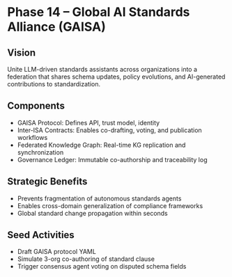 # Phase 14 – Global AI Standards Alliance (GAISA)

## Vision
Unite LLM-driven standards assistants across organizations into a federation that shares schema updates, policy evolutions, and AI-generated contributions to standardization.

## Components
- GAISA Protocol: Defines API, trust model, identity
- Inter-ISA Contracts: Enables co-drafting, voting, and publication workflows
- Federated Knowledge Graph: Real-time KG replication and synchronization
- Governance Ledger: Immutable co-authorship and traceability log

## Strategic Benefits
- Prevents fragmentation of autonomous standards agents
- Enables cross-domain generalization of compliance frameworks
- Global standard change propagation within seconds

## Seed Activities
- Draft GAISA protocol YAML
- Simulate 3-org co-authoring of standard clause
- Trigger consensus agent voting on disputed schema fields
